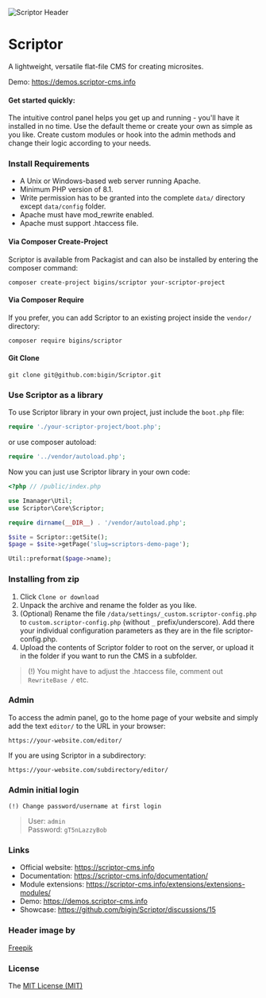 ![Scriptor Header](https://scriptor-cms.info/site/themes/info/images/scriptor-header.png)

# Scriptor   
A lightweight, versatile flat-file CMS for creating microsites.   

Demo: https://demos.scriptor-cms.info    

#### Get started quickly:
The intuitive control panel helps you get up and running - you'll have it installed in no time. Use the default theme or create your own as simple as you like. Create custom modules or hook into the admin methods and change their logic according to your needs.


### Install Requirements
- A Unix or Windows-based web server running Apache.   
- Minimum PHP version of 8.1.   
- Write permission has to be granted into the complete `data/` directory except `data/config` folder.   
- Apache must have mod_rewrite enabled.   
- Apache must support .htaccess file.   

#### Via Composer Create-Project
Scriptor is available from Packagist and can also be installed by entering the composer command:
```
composer create-project bigins/scriptor your-scriptor-project
```

#### Via Composer Require
If you prefer, you can add Scriptor to an existing project inside the `vendor/` directory:
```
composer require bigins/scriptor
```

#### Git Clone
```
git clone git@github.com:bigin/Scriptor.git
```

### Use Scriptor as a library
To use Scriptor library in your own project, just include the `boot.php` file:

```php
require './your-scriptor-project/boot.php'; 
```

or use composer autoload:
```php
require '../vendor/autoload.php'; 
```

Now you can just use Scriptor library in your own code:
```php
<?php // /public/index.php

use Imanager\Util;
use Scriptor\Core\Scriptor;

require dirname(__DIR__) . '/vendor/autoload.php'; 

$site = Scriptor::getSite();
$page = $site->getPage('slug=scriptors-demo-page');

Util::preformat($page->name);
```
    
### Installing from zip
1. Click `Clone or download`
2. Unpack the archive and rename the folder as you like.
3. (Optional) Rename the file `/data/settings/_custom.scriptor-config.php` to `custom.scriptor-config.php` (without `_` prefix/underscore). Add there your individual configuration parameters as they are in the file scriptor-config.php. 
4. Upload the contents of Scriptor folder to root on the server, or upload it in the folder if you want to run the CMS in a subfolder.
   
> (!) You might have to adjust the .htaccess file, comment out `RewriteBase /` etc.    

### Admin
To access the admin panel, go to the home page of your website and simply add the text `editor/` to the URL in your browser: 
```
https://your-website.com/editor/
```

If you are using Scriptor in a subdirectory: 
```
https://your-website.com/subdirectory/editor/
```

### Admin initial login  
`(!) Change password/username at first login`  
> User: `admin`   
> Password: `gT5nLazzyBob`

### Links   
- Official website: https://scriptor-cms.info   
- Documentation: https://scriptor-cms.info/documentation/    
- Module extensions: https://scriptor-cms.info/extensions/extensions-modules/    
- Demo: https://demos.scriptor-cms.info      
- Showcase: https://github.com/bigin/Scriptor/discussions/15      

### Header image by
[Freepik](https://www.freepik.com/free-vector/flat-cms-content-landing-page-style_11817459.htm#query=website%20cms%20content&position=3&from_view=search&track=sph#position=3&query=website%20cms%20content)    

### License
The [MIT License (MIT)](https://github.com/bigin/Scriptor/blob/master/LICENSE)
